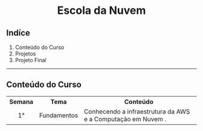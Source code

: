 <h1 align=center>Escola da Nuvem</h1>

<h2>Indíce</h2>

<ol>
    <li>Conteúdo do Curso</li>
    <li>Projetos</li>
    <li>Projeto Final</li>
</ol>

---

<h2>Conteúdo do Curso</h2>

<table>
  <tr>
    <th>Semana</th>
    <th>Tema</th>
    <th>Conteúdo</th>
  </tr>
  <tr>
    <td align=center>1°</td>
    <td align=center>Fundamentos</td>
    <td>Conhecendo a infraestrutura da AWS e a Computação em Nuvem .</td>
  </tr>
</table>